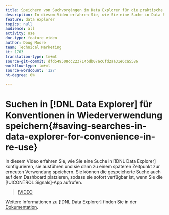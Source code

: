 ```yaml
---
title: Speichern von Suchvorgängen im Data Explorer für die praktische Verwendung bei der erneuten Verwendung
description: In diesem Video erfahren Sie, wie Sie eine Suche in Data Explorer konfigurieren, sie ausführen und dann zu einem späteren Zeitpunkt zur erneuten Verwendung speichern. Sie können die gespeicherte Suche auch auf dem Dashboard platzieren, sodass sie sofort verfügbar ist, wenn Sie die Signal-App aufrufen.
feature: data explorer
topics: null
audience: all
activity: use
doc-type: feature video
author: Doug Moore
team: Technical Marketing
kt: 1763
translation-type: tm+mt
source-git-commit: dfd549508cc223714bdb07ac6fd2aa31e6ca5586
workflow-type: tm+mt
source-wordcount: '127'
ht-degree: 0%

---
```



# Suchen in [!DNL Data Explorer] für Konventionen in Wiederverwendung speichern{#saving-searches-in-data-explorer-for-convenience-in-re-use}

In diesem Video erfahren Sie, wie Sie eine Suche in [!DNL Data Explorer] konfigurieren, sie ausführen und sie dann zu einem späteren Zeitpunkt zur erneuten Verwendung speichern. Sie können die gespeicherte Suche auch auf dem Dashboard platzieren, sodass sie sofort verfügbar ist, wenn Sie die [!UICONTROL Signals]-App aufrufen.

>[!VIDEO](https://video.tv.adobe.com/v/25147/?quality=12)

Weitere Informationen zu [!DNL Data Explorer] finden Sie in der [Dokumentation](https://experiencecloud.adobe.com/resources/help/en_US/aam/data-explorer.html).